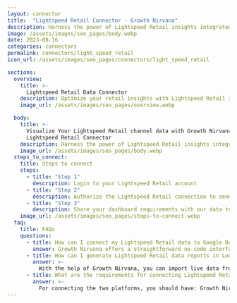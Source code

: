 ```yaml
---
layout: connector
title:  "Lightspeed Retail Connector - Growth Nirvana"
description: Harness the power of Lightspeed Retail insights integrated into Looker Studio for strategic retail decisions.
image: /assets/images/seo_pages/body.webp
date: 2023-08-16
categories: connectors
permalink: connectors/light_speed_retail
icon_url: /assets/images/seo_pages/connectors/light_speed_retail

sections:
  overview:
    title: >-
      Lightspeed Retail Data Connector
    description: Optimize your retail insights with Lightspeed Retail integration. Seamlessly merge retail sales and inventory data from Lightspeed Retail with Looker Studio's analytical capabilities, unlocking insights that drive sales strategies, inventory management, and operational excellence.
    image_url: /assets/images/seo_pages/overview.webp

  body:
    title: >-
      Visualize Your Lightspeed Retail channel data with Growth Nirvana's
      Lightspeed Retail Connector
    description: Harness the power of Lightspeed Retail insights integrated into Looker Studio for strategic retail decisions.
    image_url: /assets/images/seo_pages/body.webp
  steps_to_connect:
    title: Steps to connect
    steps:
      - title: "Step 1"
        description: Login to your Lightspeed Retail account
      - title: "Step 2"
        description: Authorize the Lightspeed Retail connection to send data to Growth Nirvana
      - title: "Step 3"
        description: Share your dashboard requirements with our data team. We will build the report for you.
    image_url: /assets/images/seo_pages/steps-to-connect.webp
  faq:
    title: FAQs
    questions:
      - title: How can I connect my Lightspeed Retail data to Google Data Studio/Looker Studio?
        answer: Growth Nirvana offers a straightforward no-code interface to connect to Lightspeed Retail data sources.
      - title: How can I generate Lightspeed Retail data reports in Looker Studio?
        answer: >-
          With the help of Growth Nirvana, you can import live data from Lightspeed Retail into Looker Studio. These data can be viewed in charts, tables, and dashboards to generate branded reports that can be shared instantly.
      - title: What are the requirements for connecting Lightspeed Retail and Looker Studio?
        answer: >-
          For connecting the two platforms, you should have: Growth Nirvana Account and Lightspeed Retail Ads Account
---
```

